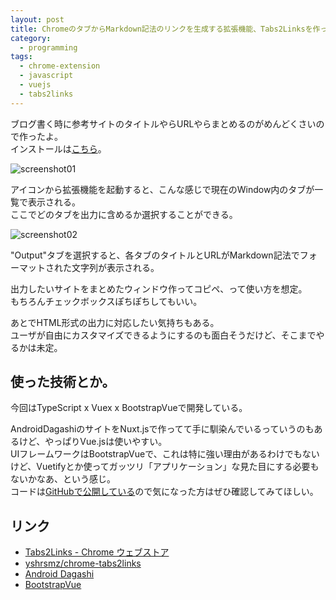 ```yaml
---
layout: post
title: ChromeのタブからMarkdown記法のリンクを生成する拡張機能、Tabs2Linksを作った
category:
  - programming
tags:
  - chrome-extension
  - javascript
  - vuejs
  - tabs2links
---
```


ブログ書く時に参考サイトのタイトルやらURLやらまとめるのがめんどくさいので作ったよ。  
インストールは[こちら](https://chrome.google.com/webstore/detail/tabs2links/hlmnkbgbionilbjkgmghmdeokakmojmi)。

![screenshot01](https://lh3.googleusercontent.com/6taxF3PWVDgMkHkQaYSwHhZf8AuW6bs3ITsqOnSH2bTr01iFnrTxft-_LjGOqPFRvT8OiKgHfF7xw5nEgL8XmjxkGPJIntb2UlxOs5Vg7MqFrDTBDy7SNCwVpNVd3vKheAIRmXYksnIFoW-B5wxjvEpJJHWmcIjjOrQAwKsv5a64e3i3GZDazsD8yHnG8dQ-vTM0E4zXzDEBLES82EG7dN-alvejmpv3u1w03YJlWreFCnBh7x94q3X0JK6aXP4qwOiWRk6ZOZ87mpXcPuX4sprvyYYIXoHeZveGfsFRGiDLa2Mugd9YTNwcXjRQhu5zFMUrg089gQFzNtGkBd-iSnTA97XIbOBtuuwGS7s-dbTAzNee6nckJ1sKLX0IHhOnNzQqvTeJBuiSid91JfNSiB3w96Wgdx3X7N9z9sWlAVTZ5nWF-74BtOv6V2vXgJAVzXh7Z6rYGX6Gz9k0pIzxh6puhP4VRFYdQv4a74VUzD9SiaioRv9QEO9kqwE7o0Ou75FZ9jfaYQTqmS4oWyO0iXiLoX5W09ySx1CVS30HwWqCv0Z-le6jRi3wu3x1wxp2D_nyJkQmHkYcdAhpMe2CtJw1x3HuaW0DflXO4kPGhrN7gxXy7rsFU88g5eWUEb4VOvX4hkKkkB_nO--T-hy9GaCQ6SWFQGs=w800)

アイコンから拡張機能を起動すると、こんな感じで現在のWindow内のタブが一覧で表示される。  
ここでどのタブを出力に含めるか選択することができる。

![screenshot02](https://lh3.googleusercontent.com/18HVIpbm_XZx4FSe4WjVPusLa6IeO-eGAbNRTBxdyOXx6G4NfU9xZVvnPoCQtXpcNn3X9l8PWrriU2YuaFPJFLvCJJR5VFDbhxLz5-z2-qlog5fCWNkbMX08VBfllAvSNV1tFezxZmXUGtC8mbNV81K-rDc4E7V8THDrHIsU6Jzoe6RnlNcgnSfDZkE8eZ_nJb9W2lQdoi3T-XiFsevVgS-pxjMnVLqTcN0FUk41qm5f7_q8w6qdh18l7viR42q076FpMiW2L9YedE2r-B-bSIV5BGRd7nCi_CX8k-tqxjX3A9ZtwAa4RsSroOjJ5AWbztrB5cNAf8WGmjO04opyaHLjfN8I0auT42tqO-kYloi0vDBUX5FWDYbZT3Yrcmqqk03STSGN7oVdX9Mpn-s6BW57j1BgVXp9rEHLamXCNvl_Qc7RZ7-tuwhIx4LhIXt9ZJ_2G1GNTCfEhdQkHYn1xjYeJHEokcaJQwTVUug1rXtXx8cMTQ8ccESUMJZGpbZcKsOSwxVrzaV5CPnVXe1v6HjLTbDTAl-rlv_CSkMuxlBFhJ--3IYmZUBd6sBQMIr73pSli_k9RjunwQsTfnsgp7--TPvqJKIv8psbMmDD1Yxmnd0H-82qzqJky7siO7NJ3kD685yz8_a1ZztYkF2JP74DcDcnsJ4=w800)

"Output"タブを選択すると、各タブのタイトルとURLがMarkdown記法でフォーマットされた文字列が表示される。  

出力したいサイトをまとめたウィンドウ作ってコピペ、って使い方を想定。  
もちろんチェックボックスぽちぽちしてもいい。

あとでHTML形式の出力に対応したい気持ちもある。  
ユーザが自由にカスタマイズできるようにするのも面白そうだけど、そこまでやるかは未定。

## 使った技術とか。

今回はTypeScript x Vuex x BootstrapVueで開発している。

AndroidDagashiのサイトをNuxt.jsで作ってて手に馴染んでいるっていうのもあるけど、やっぱりVue.jsは使いやすい。  
UIフレームワークはBootstrapVueで、これは特に強い理由があるわけでもないけど、Vuetifyとか使ってガッツリ「アプリケーション」な見た目にする必要もないかなあ、という感じ。  
コードは[GitHubで公開している](https://github.com/yshrsmz/chrome-tabs2links)ので気になった方はぜひ確認してみてほしい。

## リンク

- [Tabs2Links - Chrome ウェブストア](https://chrome.google.com/webstore/detail/tabs2links/hlmnkbgbionilbjkgmghmdeokakmojmi)
- [yshrsmz/chrome-tabs2links](https://github.com/yshrsmz/chrome-tabs2links)
- [Android Dagashi](https://androiddagashi.github.io/)
- [BootstrapVue](https://bootstrap-vue.js.org/)

